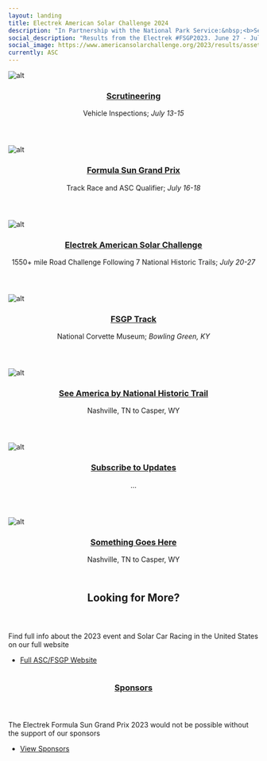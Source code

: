 ```yaml
---
layout: landing
title: Electrek American Solar Challenge 2024 
description: "In Partnership with the National Park Service:&nbsp;<b>See America By National Historic Trail</b>"
social_description: "Results from the Electrek #FSGP2023. June 27 - July 2. Heartland Motorsports Park. Topeka, KS"
social_image: https://www.americansolarchallenge.org/2023/results/assets/images/banner.jpg
currently: ASC
---
```


<div id="main">


<!-- One -->
<section id="one" class="tiles">
  <article>
    <span class="image">
      <img src="{% link assets/images/MOV_FrontStraight.jpg %}" alt="alt" />
    </span>
    <header class="major">
      <h3><a href="{{ tile.url  | relative_url }}" class="link">Scrutineering</a></h3>
      <p>Vehicle Inspections; <i>July 13-15</i></p>
    </header>
  </article>
    <article>
    <span class="image">
      <img src="{% link assets/images/MOV_FrontStraight.jpg %}" alt="alt" />
    </span>
    <header class="major">
      <h3><a href="{{ tile.url  | relative_url }}" class="link">Formula Sun Grand Prix</a></h3>
      <p>Track Race and ASC Qualifier; <i>July 16-18</i></p>
    </header>
  </article>
    <article>
    <span class="image">
      <img src="{% link assets/images/MOV_FrontStraight.jpg %}" alt="alt" />
    </span>
    <header class="major">
      <h3><a href="{{ tile.url  | relative_url }}" class="link">Electrek American Solar Challenge</a></h3>
      <p>1550+ mile Road Challenge Following 7 National Historic Trails; <i>July 20-27</i></p>
    </header>
  </article>
</section>
<!-- Two -->
<section id="two" class="tiles">
  <article>
    <span class="image">
      <img src="{% link assets/images/MOV_FrontStraight.jpg %}" alt="alt" />
    </span>
    <header class="major">
      <h3><a href="{{ tile.url  | relative_url }}" class="link">FSGP Track</a></h3>
      <p>National Corvette Museum; <i>Bowling Green, KY</i></p>
    </header>
  </article>
    <article>
    <span class="image">
      <img src="{% link assets/images/MOV_FrontStraight.jpg %}" alt="alt" />
    </span>
    <header class="major">
      <h3><a href="{{ tile.url  | relative_url }}" class="link">See America by National Historic Trail</a></h3>
      <p>Nashville, TN to Casper, WY</p>
    </header>
  </article>
    <article>
    <span class="image">
      <img src="{% link assets/images/MOV_FrontStraight.jpg %}" alt="alt" />
    </span>
    <header class="major">
      <h3><a href="{{ tile.url  | relative_url }}" class="link">Subscribe to Updates</a></h3>
      <p>...</i></p>
    </header>
  </article>
    <article>
    <span class="image">
      <img src="{% link assets/images/MOV_FrontStraight.jpg %}" alt="alt" />
    </span>
    <header class="major">
      <h3><a href="{{ tile.url  | relative_url }}" class="link">Something Goes Here</a></h3>
      <p>Nashville, TN to Casper, WY</p>
    </header>
  </article>
</section>

<!-- Three -->
<section id="three">
	<div class="inner">
		<header class="major">
			<h2>Looking for More?</h2>
		</header>
		<p>Find full info about the 2023 event and Solar Car Racing in the United States on our full website</p>
		<ul class="actions">
			<li><a href="https://www.americansolarchallenge.org/" class="button next">Full ASC/FSGP Website</a></li>
		</ul>
	</div>
</section>

<section id="four" class="spotlights">
	<section>
		<a href="https://electrek.co/" class="image">
			<img src="{% link assets/images/Electrek-Logo-color-1024x194.png %}" alt="" data-position="center center" />
		</a>
		<div class="content">
			<div class="inner">
				<header class="major">
					<h3><a href="https://www.americansolarchallenge.org/sponsorship/fsgp-2023-sponsors/">Sponsors</a></h3>
				</header>
				<p>The Electrek Formula Sun Grand Prix 2023 would not be possible without the support of our sponsors</p>
				<ul class="actions">
					<li><a href="https://www.americansolarchallenge.org/sponsorship/fsgp-2023-sponsors/" class="button">View Sponsors</a></li>
				</ul>
			</div>
		</div>
	</section>
</section>

</div>